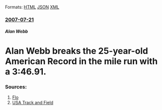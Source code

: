 
Formats: [HTML](/news/2007/07/21/alan-webb-breaks-the-25-year-old-american-record-in-the-mile-run-with-a-3-46-91.html)  [JSON](/news/2007/07/21/alan-webb-breaks-the-25-year-old-american-record-in-the-mile-run-with-a-3-46-91.json)  [XML](/news/2007/07/21/alan-webb-breaks-the-25-year-old-american-record-in-the-mile-run-with-a-3-46-91.xml)  

### [2007-07-21](/news/2007/07/21/index.md)

##### Alan Webb
#  Alan Webb breaks the 25-year-old American Record in the mile run with a 3:46.91. 




### Sources:

1. [Flo](http://www.flocasts.com/flotrack/coverage.php?c=69&id=4440)
2. [USA Track and Field](http://www.usatf.org/news/view.aspx?DUID=USATF_2007_07_21_13_57_35)
